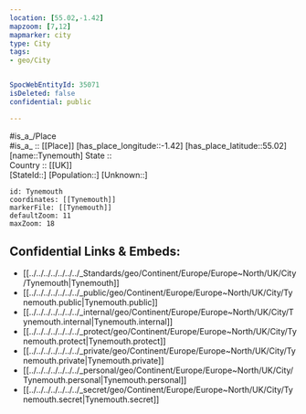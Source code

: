 ```yaml
---
location: [55.02,-1.42] 
mapzoom: [7,12] 
mapmarker: city 
type: City
tags:
- geo/City


SpocWebEntityId: 35071
isDeleted: false
confidential: public

---
```

#is_a_/Place  
#is_a_ :: [[Place]] 
[has_place_longitude::-1.42] 
[has_place_latitude::55.02] 
[name::Tynemouth] 
State ::  
Country :: [[UK]]  
[StateId::] 
[Population::] 
[Unknown::] 


```leaflet
id: Tynemouth
coordinates: [[Tynemouth]] 
markerFile: [[Tynemouth]] 
defaultZoom: 11 
maxZoom: 18
```


## Confidential Links & Embeds: 
- [[../../../../../../../_Standards/geo/Continent/Europe/Europe~North/UK/City/Tynemouth|Tynemouth]] 
- [[../../../../../../../_public/geo/Continent/Europe/Europe~North/UK/City/Tynemouth.public|Tynemouth.public]] 
- [[../../../../../../../_internal/geo/Continent/Europe/Europe~North/UK/City/Tynemouth.internal|Tynemouth.internal]] 
- [[../../../../../../../_protect/geo/Continent/Europe/Europe~North/UK/City/Tynemouth.protect|Tynemouth.protect]] 
- [[../../../../../../../_private/geo/Continent/Europe/Europe~North/UK/City/Tynemouth.private|Tynemouth.private]] 
- [[../../../../../../../_personal/geo/Continent/Europe/Europe~North/UK/City/Tynemouth.personal|Tynemouth.personal]] 
- [[../../../../../../../_secret/geo/Continent/Europe/Europe~North/UK/City/Tynemouth.secret|Tynemouth.secret]] 

